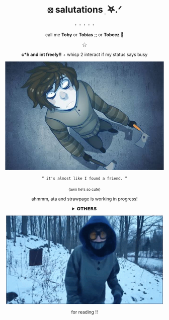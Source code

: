 </div>

<div align="center">

# ⦻ salutations ִ ࣪𖤐.ᐟ
・・・・・

call me **Toby** or **Tobias** ;; or **Tobeez** 🧇

⚝

**c*h and int freely!!** + whisp 2 interact if my status says busy

![](https://github.com/TlCClTOBY/TlCCITOBY/blob/main/images%20-%202025-10-22T053527.535.jpeg)
 
 `` “ it's almost like I found a friend. ” ``
 
 <sub> (awn he's so cute) </sub>
  
  ahmmm, ata and strawpage is working in progress!



  <details>

<summary> 𝗢𝗧𝗛𝗘𝗥𝗦 </summary>


⫘⫘⫘⫘⫘⫘

# more about me!!

![](https://github.com/TlCClTOBY/TlCCITOBY/blob/main/ticci-toby-creepypasta.gif)

Ticci Toby is my *kinsona*, meaning i see myself in him deeply. __i'm also dianosed with _ADHD___, pls interact with caution! i think slenderverse, crp , SP, mouth washing, DT/UT, omori are awesome! i sometimes draw fanarts of them. andd surprise surprise... i don't ships much. but if you like it, *ya like it;3*

**do not interact ⚠︎**

pedophile, proships, ehm jus basic dni criteria

**interact if**

you're cool

  </details>

  ![](https://github.com/TlCClTOBY/TlCCITOBY/blob/main/ticcitoby.gif)

  for reading !!
  
